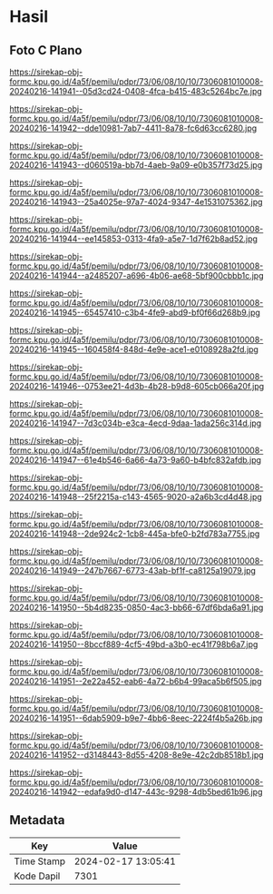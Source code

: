 # Hasil

## Foto C Plano

https://sirekap-obj-formc.kpu.go.id/4a5f/pemilu/pdpr/73/06/08/10/10/7306081010008-20240216-141941--05d3cd24-0408-4fca-b415-483c5264bc7e.jpg

https://sirekap-obj-formc.kpu.go.id/4a5f/pemilu/pdpr/73/06/08/10/10/7306081010008-20240216-141942--dde10981-7ab7-4411-8a78-fc6d63cc6280.jpg

https://sirekap-obj-formc.kpu.go.id/4a5f/pemilu/pdpr/73/06/08/10/10/7306081010008-20240216-141943--d060519a-bb7d-4aeb-9a09-e0b357f73d25.jpg

https://sirekap-obj-formc.kpu.go.id/4a5f/pemilu/pdpr/73/06/08/10/10/7306081010008-20240216-141943--25a4025e-97a7-4024-9347-4e1531075362.jpg

https://sirekap-obj-formc.kpu.go.id/4a5f/pemilu/pdpr/73/06/08/10/10/7306081010008-20240216-141944--ee145853-0313-4fa9-a5e7-1d7f62b8ad52.jpg

https://sirekap-obj-formc.kpu.go.id/4a5f/pemilu/pdpr/73/06/08/10/10/7306081010008-20240216-141944--a2485207-a696-4b06-ae68-5bf900cbbb1c.jpg

https://sirekap-obj-formc.kpu.go.id/4a5f/pemilu/pdpr/73/06/08/10/10/7306081010008-20240216-141945--65457410-c3b4-4fe9-abd9-bf0f66d268b9.jpg

https://sirekap-obj-formc.kpu.go.id/4a5f/pemilu/pdpr/73/06/08/10/10/7306081010008-20240216-141945--160458f4-848d-4e9e-ace1-e0108928a2fd.jpg

https://sirekap-obj-formc.kpu.go.id/4a5f/pemilu/pdpr/73/06/08/10/10/7306081010008-20240216-141946--0753ee21-4d3b-4b28-b9d8-605cb066a20f.jpg

https://sirekap-obj-formc.kpu.go.id/4a5f/pemilu/pdpr/73/06/08/10/10/7306081010008-20240216-141947--7d3c034b-e3ca-4ecd-9daa-1ada256c314d.jpg

https://sirekap-obj-formc.kpu.go.id/4a5f/pemilu/pdpr/73/06/08/10/10/7306081010008-20240216-141947--61e4b546-6a66-4a73-9a60-b4bfc832afdb.jpg

https://sirekap-obj-formc.kpu.go.id/4a5f/pemilu/pdpr/73/06/08/10/10/7306081010008-20240216-141948--25f2215a-c143-4565-9020-a2a6b3cd4d48.jpg

https://sirekap-obj-formc.kpu.go.id/4a5f/pemilu/pdpr/73/06/08/10/10/7306081010008-20240216-141948--2de924c2-1cb8-445a-bfe0-b2fd783a7755.jpg

https://sirekap-obj-formc.kpu.go.id/4a5f/pemilu/pdpr/73/06/08/10/10/7306081010008-20240216-141949--247b7667-6773-43ab-bf1f-ca8125a19079.jpg

https://sirekap-obj-formc.kpu.go.id/4a5f/pemilu/pdpr/73/06/08/10/10/7306081010008-20240216-141950--5b4d8235-0850-4ac3-bb66-67df6bda6a91.jpg

https://sirekap-obj-formc.kpu.go.id/4a5f/pemilu/pdpr/73/06/08/10/10/7306081010008-20240216-141950--8bccf889-4cf5-49bd-a3b0-ec41f798b6a7.jpg

https://sirekap-obj-formc.kpu.go.id/4a5f/pemilu/pdpr/73/06/08/10/10/7306081010008-20240216-141951--2e22a452-eab6-4a72-b6b4-99aca5b6f505.jpg

https://sirekap-obj-formc.kpu.go.id/4a5f/pemilu/pdpr/73/06/08/10/10/7306081010008-20240216-141951--6dab5909-b9e7-4bb6-8eec-2224f4b5a26b.jpg

https://sirekap-obj-formc.kpu.go.id/4a5f/pemilu/pdpr/73/06/08/10/10/7306081010008-20240216-141952--d3148443-8d55-4208-8e9e-42c2db8518b1.jpg

https://sirekap-obj-formc.kpu.go.id/4a5f/pemilu/pdpr/73/06/08/10/10/7306081010008-20240216-141942--edafa9d0-d147-443c-9298-4db5bed61b96.jpg


## Metadata

| Key        | Value               |
| ---------- | ------------------- |
| Time Stamp | 2024-02-17 13:05:41 |
| Kode Dapil | 7301                |



